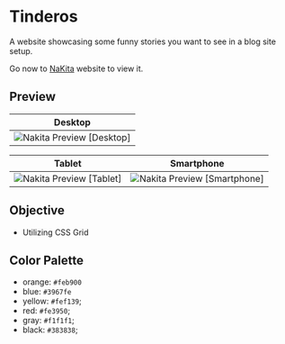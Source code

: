 # Tinderos
A website showcasing some funny stories you want to see in a blog site setup. 

Go now to [NaKita](https://nakita-mrg.netlify.app/) website to view it.

## Preview
|   Desktop   |
| ----------- |
| ![Nakita Preview [Desktop]](./snapshots/preview-desktop.gif) |

|   Tablet   |   Smartphone    |
| ----------- | ----------- |
| ![Nakita Preview [Tablet]](./snapshots/preview-tablet.gif) | ![Nakita Preview [Smartphone]](./snapshots/preview-smartphone.gif) |

## Objective
* Utilizing CSS Grid

## Color Palette
* orange: `#feb900`
* blue: `#3967fe`
* yellow: `#fef139`;
* red: `#fe3950`;
* gray: `#f1f1f1`;
* black: `#383838`;